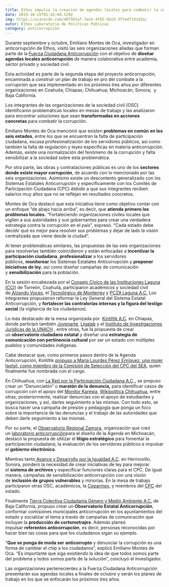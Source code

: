 ```yaml
---
title: Ethos impulsa la creación de agendas locales para combatir la corrupción
date: 2019-10-25T01:42:04.529Z
img: https://ucarecdn.com/40f501af-7ee5-4f65-92e3-3f7edf1d1d3a/
autor: Ethos Laboratorio de Políticas Públicas
category: anticorrupcion
---
```

Durante septiembre y octubre, Emiliano Montes de Oca, investigador en anticorrupción de Ethos, visitó las seis organizaciones aliadas que forman parte de la [Fuerza Ciudadana Anticorrupción](https://www.ethos.org.mx/es/fuerza-ciudadana-anticorrupcion/) con el objetivo de **diseñar agendas locales anticorrupción** de manera colaborativa entre academia, sector privado y sociedad civil. 

Esta actividad es parte de la segunda etapa del proyecto anticorrupción, encaminada a construir un plan de trabajo en pro del combate a la corrupción que sea implementado en los próximos tres años por diferentes organizaciones en Coahuila; Chiapas; Chihuahua; Michoacán; Sonora;  y Baja California.  

Los integrantes de las organizaciones de la sociedad civil (OSC) identificaron problemáticas locales en mesas de trabajo y las analizaron para encontrar soluciones que sean **transformadas en acciones concretas** para combatir la corrupción.  

Emiliano Montes de Oca mencionó que existen **problemas en común** **en los seis estados**, entre los que se encuentran la falta de participación ciudadana, escasa profesionalización de los servidores públicos, así como también la falta de regulación y leyes específicas en materia anticorrupción. Además, existe una normalización del fenómeno de la corrupción y falta sensibilizar a la sociedad sobre esta problemática. 

Por otra parte, las obras y contrataciones públicas es uno de los **sectores donde existe mayor corrupción**, de acuerdo con lo mencionado por las seis organizaciones. Asimismo existe un descontento generalizado con los Sistemas Estatales Anticorrupción y específicamente con los Comités de Participación Ciudadana (CPC) debido a que sus integrantes reciben salarios muy altos que no se reflejan en resultados concretos.

Montes de Oca destacó que esta iniciativa tiene como objetivo contar con un enfoque “de abajo hacia arriba”, es decir, que **atienda** **primero los problemas locales.** “Fortaleciendo organizaciones civiles locales que vigilen a sus autoridades y sus gobernantes para crear una verdadera estrategia contra la corrupción en el país”, expresó. “Cada estado debe decidir qué es mejor para resolver sus problemas y dejar de lado la visión centralizada que viene desde la ciudad”. 

Al tener problemáticas similares, las propuestas de las seis organizaciones para resolverlas también coincidieron y están enfocadas a **incentivar la participación ciudadana**, **profesionalizar** a los servidores públicos, **monitorear** los Sistemas Estatales Anticorrupción y **proponer iniciativas de ley**, así como diseñar campañas de comunicación y **sensibilización** para la población. 

En la sesión encabezada por el [Consejo Cívico de las Instituciones Laguna (CCI)](http://ccilaguna.org.mx/) de Torreón, Coahuila, participaron académicos y sociedad civil de[ Alzando Voces](https://www.facebook.com/pg/Alzando-Voces-Laguna-AC-222757191525455/about/?ref=page_internal), el [Tecnológico de Monterrey](https://tec.mx/es/laguna) y [PC29 Laguna A.C.](https://pc29laguna.org.mx/) Los integrantes propusieron reformar la Ley General del Sistema Estatal Anticorrupción, y **fortalecer las contralorías internas y la figura del testigo social** (la vigilancia de los ciudadanos).  

Lo más destacado de la mesa organizada por  [Kintiltik A.C](https://twitter.com/kintiltik). en Chiapas, donde participó también [Jovenarte](http://jovenartechiapas/), [Ligalab](http://ligalabmx/) y el [Instituto de Investigaciones Jurídicas de la UNACH](http://juridicasunach/) , entre otras, fue la propuesta de crear un **observatorio ciudadano estatal** y diseñar una **estrategia de comunicación con pertinencia cultural** por ser un estado con múltiples pueblos y comunidades indígenas. 

Cabe destacar que, como primeros pasos dentro de la Agenda Anticorrupción, Kintiltik [propuso a María Lourdes Pérez Enríquez, una mujer tsotsil, como miembro de la Comisión de Selección del CPC del SEA](https://www.chiapasparalelo.com/noticias/chiapas/2019/09/legisladores-decidiran-hoy-al-comite-de-seleccion-del-sistema-local-anticorrupcion/), quien finalmente fue nombrada con el cargo.

En Chihuahua, con [La Red por la Participación Ciudadana A.C](https://www.facebook.com/ParticipaChihuahua/)**.,** se propuso crear un “Denunciatón” o **maratón de la denuncia,** para identificar casos de corrupción con el apoyo del [Monitor Karewa](https://karewa.org/), [Wikipolítica Chihuahua](https://www.facebook.com/WikipoliticaChih/), entre otras; posteriormente, realizar denuncias con el apoyo de estudiantes y organizaciones, y así, darles seguimiento a las mismas. Con todo esto, se busca hacer una campaña de presión y pedagogía que ponga un foco sobre la importancia de las denuncias y el trabajo de las autoridades que deben darle seguimiento a las mismas.

Por su parte, el [Observatorio Regional Zamora](https://www.observatorioregionalzamora.org/), organización que creó un [laboratorio anticorrupción](https://www.ethos.org.mx/es/inauguran-laboratorio-anticorrupcion-caso-michoacan/)para el diseño de la Agenda en Michoacán, destacó la propuesta de utilizar el **litigio estratégico** para fomentar la participación ciudadana; la evaluación de los servidores públicos e impulsar el **gobierno electrónico**.

Mientras tanto[ Avance y Desarrollo por la Igualdad A.C](http://porlaigualdad.org/?fbclid=IwAR3PGcpJk0sjCjdOAr2REZdHgAP4o0tCphtcgnZda5Ig5CzEhTSVRP3Zq5I). en Hermosillo, Sonora, ponderó la necesidad de crear iniciativas de ley para mejorar el **sistema de archivos** y especificar funciones claras para el CPC. De igual manera, campañas de sensibilización anticorrupción con una visión de **inclusión de grupos vulnerables** y minorías. En la mesa de trabajo participaron otras OSC, académicos, la [Coparmex](https://coparmex.org.mx/), y miembros del [CPC](http://cpcsonora.org/) del estado.

Finalmente [Tierra Colectiva Ciudadanía Género y Medio Ambiente A.C.](https://www.facebook.com/pg/TierraColectiva/about/?ref=page_internal) de Baja California, propuso crear un **Observatorio Estatal Anticorrupción**, conformar comisiones municipales anticorrupción en los ayuntamientos del estado y socializar el tema a través de campañas de comunicación que incluyan la **producción de cortometrajes**. Además planeó impulsar **referentes anticorrupción**, es decir, personas reconocidas por hacer bien las cosas para que los ciudadanos sigan su ejemplo.

“**Que se ponga de moda ser anticorrupto** y denunciar la corrupción es una forma de cambiar el chip a los ciudadanos”, explicó Emiliano Montes de Oca. “Es importante que siga existiendo la idea de que todos somos parte del problema y todos somos parte de la solución”, concluyó el investigador. 

Las organizaciones pertenecientes a la Fuerza Ciudadana Anticorrupción presentarán sus agendas locales a finales de octubre y serán los planes de trabajo en los que se enfocarán los próximos tres años.